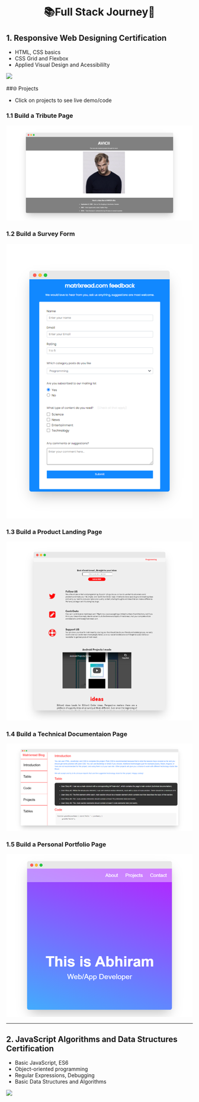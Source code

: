 <h1 align="center">
	📚Full Stack Journey🚀
</h1>

 ## 1. Responsive Web Designing Certification
 
 * HTML, CSS basics
 * CSS Grid and Flexbox
 * Applied Visual Design and Acessibililty
 
 ![](https://github.com/abhiramready/Full-Stack-Journey/blob/master/images/ResponsiveWebDesigning.png)

##🌐 Projects
* Click on projects to see live demo/code
### 1.1 Build a Tribute Page
[![](https://github.com/abhiramready/Full-Stack-Journey/blob/master/images/TributePage.png)](https://codepen.io/abhiramready/pen/WNrMaXV)

### 1.2 Build a Survey Form
[![](https://github.com/abhiramready/Full-Stack-Journey/blob/master/images/FeedbackForm.png)](https://codepen.io/abhiramready/details/zYrWEQw)

### 1.3  Build a Product Landing Page
[![](https://github.com/abhiramready/Full-Stack-Journey/blob/master/images/ProductLandingPage.png)](https://codepen.io/abhiramready/pen/xxZaxVZ)

### 1.4 Build a Technical Documentaion Page
[![](https://github.com/abhiramready/Full-Stack-Journey/blob/master/images/Technical%20Documentation.png)](https://codepen.io/abhiramready/pen/vYLzQJZ)

### 1.5 Build a Personal Portfolio Page
[![](https://github.com/abhiramready/Full-Stack-Journey/blob/master/images/PorfolioPage.png)](https://codepen.io/abhiramready/pen/jOWejBK)

****

 ## 2. JavaScript Algorithms and Data Structures Certification
 
 * Basic JavaScript, ES6
 * Object-oriented programming 
 * Regular Expressions, Debugging
 * Basic Data Structures and Algorithms
 
 ![](https://github.com/abhiramready/Full-Stack-Journey/blob/master/images/JavaScript.png)
